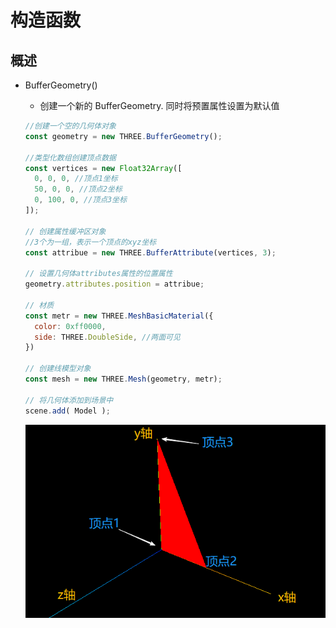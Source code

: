# 构造函数

## 概述

+ BufferGeometry()

  + 创建一个新的 BufferGeometry. 同时将预置属性设置为默认值

  ```js
  //创建一个空的几何体对象
  const geometry = new THREE.BufferGeometry();

  //类型化数组创建顶点数据
  const vertices = new Float32Array([
    0, 0, 0, //顶点1坐标
    50, 0, 0, //顶点2坐标
    0, 100, 0, //顶点3坐标
  ]);

  // 创建属性缓冲区对象
  //3个为一组，表示一个顶点的xyz坐标
  const attribue = new THREE.BufferAttribute(vertices, 3);

  // 设置几何体attributes属性的位置属性
  geometry.attributes.position = attribue;

  // 材质
  const metr = new THREE.MeshBasicMaterial({
    color: 0xff0000,
    side: THREE.DoubleSide, //两面可见
  })

  // 创建线模型对象
  const mesh = new THREE.Mesh(geometry, metr);

  // 将几何体添加到场景中
  scene.add( Model );
  ```

  ![alt text](images/效果2.png)

